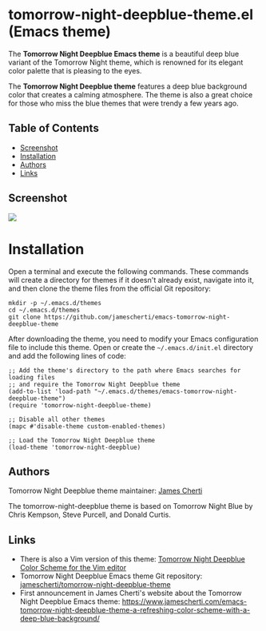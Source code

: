 # tomorrow-night-deepblue-theme.el (Emacs theme)

The **Tomorrow Night Deepblue Emacs theme** is a beautiful deep blue variant of the Tomorrow Night theme, which is renowned for its elegant color palette that is pleasing to the eyes.

The **Tomorrow Night Deepblue theme** features a deep blue background color that creates a calming atmosphere. The theme is also a great choice for those who miss the blue themes that were trendy a few years ago.

## Table of Contents

- [Screenshot](#screenshot)
- [Installation](#installation)
- [Authors](#authors)
- [Links](#links)

## Screenshot

![](https://raw.githubusercontent.com/jamescherti/emacs-tomorrow-night-deepblue-theme/master/.screenshot.png)

# Installation

Open a terminal and execute the following commands. These commands will create a directory for themes if it doesn't already exist, navigate into it, and then clone the theme files from the official Git repository:
```
mkdir -p ~/.emacs.d/themes
cd ~/.emacs.d/themes
git clone https://github.com/jamescherti/emacs-tomorrow-night-deepblue-theme
```

After downloading the theme, you need to modify your Emacs configuration file to include this theme. Open or create the `~/.emacs.d/init.el` directory and add the following lines of code:
```
;; Add the theme's directory to the path where Emacs searches for loading files
;; and require the Tomorrow Night Deepblue theme
(add-to-list 'load-path "~/.emacs.d/themes/emacs-tomorrow-night-deepblue-theme")
(require 'tomorrow-night-deepblue-theme)

;; Disable all other themes
(mapc #'disable-theme custom-enabled-themes)

;; Load the Tomorrow Night Deepblue theme
(load-theme 'tomorrow-night-deepblue)
```

## Authors

Tomorrow Night Deepblue theme maintainer: [James Cherti](https://www.jamescherti.com/)

The tomorrow-night-deepblue theme is based on Tomorrow Night Blue by Chris Kempson, Steve Purcell, and Donald Curtis.

## Links
- There is also a Vim version of this theme: [Tomorrow Night Deepblue Color Scheme for the Vim editor]( https://github.com/jamescherti/vim-tomorrow-night-deepblue)
- Tomorrow Night Deepblue Emacs theme Git repository: [jamescherti/tomorrow-night-deepblue-theme](https://github.com/jamescherti/emacs-tomorrow-night-deepblue-theme)
- First announcement in James Cherti's website about the Tomorrow Night Deepblue Emacs theme: https://www.jamescherti.com/emacs-tomorrow-night-deepblue-theme-a-refreshing-color-scheme-with-a-deep-blue-background/
